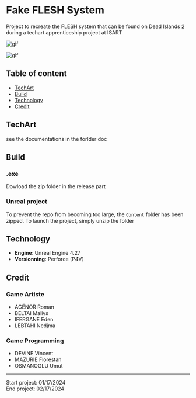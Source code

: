 # Fake FLESH System
Project to recreate the FLESH system that can be found on Dead Islands 2 during a techart apprenticeship project at ISART

![gif](./Screenshot/low_damage.gif)

![gif](./Screenshot/big_damage.gif)

## Table of content
 - [TechArt](#techart)
 - [Build](#build)
 - [Technology](#technology)
 - [Credit](#credit)

## TechArt
see the documentations in the forlder doc

## Build
### .exe
Dowload the zip folder in the release part

### Unreal project
To prevent the repo from becoming too large, the ```Content``` folder has been zipped. To launch the project, simply unzip the folder

## Technology
 - **Engine**: Unreal Engine 4.27
 - **Versionning**: Perforce (P4V)

 ## Credit
 ### Game Artiste
 - AGÉNOR Roman
 - BELTAI Mailys
 - IFERGANE Eden
 - LEBTAHI Nedjma

### Game Programming
 - DEVINE Vincent
 - MAZURIE Florestan
 - OSMANOGLU Umut

<hr>
Start project: 01/17/2024<br>
End project: 02/17/2024